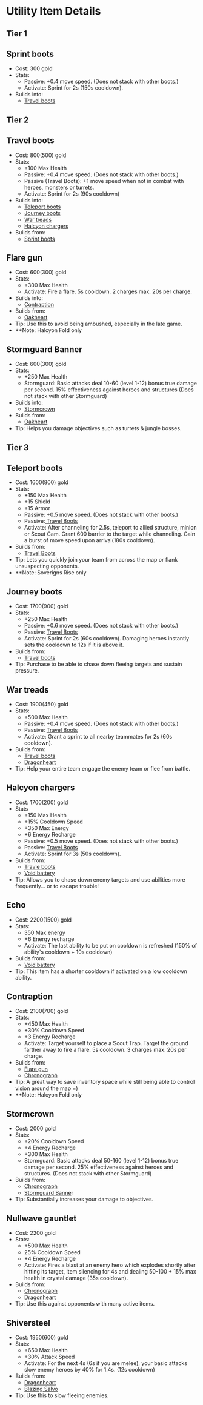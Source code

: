 # Utility Item Details

## Tier 1

## Sprint boots

* Cost: 300 gold
* Stats:
  * Passive: +0.4 move speed. \(Does not stack with other boots.\)
  * Activate: Sprint for 2s \(150s cooldown\).
* Builds into:
  * [Travel boots    ](utility-item-details.md#travel-boots)

## Tier 2

## Travel boots

* Cost: 800\(500\) gold
* Stats:
  * +100 Max Health
  * Passive: +0.4 move speed. \(Does not stack with other boots.\)
  * Passive \(Travel Boots\): +1 move speed when not in combat with heroes, monsters or turrets.
  * Activate: Sprint for 2s \(90s cooldown\)
* Builds into:
  * [Teleport boots    ](utility-item-details.md#teleport-boots)
  * [Journey boots    ](utility-item-details.md#journey-boots)
  * [War treads    ](utility-item-details.md#war-treads)
  * [Halcyon chargers    ](utility-item-details.md#halcyon-chargers)
* Builds from:
  * [Sprint boots    ](utility-item-details.md#sprint-boots)

## Flare gun

* Cost: 600\(300\) gold
* Stats:
  * +300 Max Health
  * Activate: Fire a flare. 5s cooldown. 2 charges max. 20s per charge.
* Builds into: 
  * [Contraption    ](utility-item-details.md#contraption)
* Builds from:
  * [Oakheart    ](untitled.md#oakheart)
* Tip: Use this to avoid being ambushed, especially in the late game.
* \*\*Note: Halcyon Fold only

## Stormguard Banner

* Cost: 600\(300\) gold
* Stats:
  * +250 Max Health
  * Stormguard: Basic attacks deal 10-60 \(level 1-12\) bonus true damage per second. 15% effectiveness against heroes and structures \(Does not stack with other Stormguard\)
* Builds into:
  * [Stormcrown    ](utility-item-details.md#stormcrown)
* Builds from:
  * [Oakheart    ](untitled.md#oakheart)
* Tip: Helps you damage objectives such as turrets & jungle bosses.

## Tier 3

## Teleport boots

* Cost: 1600\(800\) gold
* Stats:
  * +150 Max Health
  * +15 Shield
  * +15 Armor
  * Passive: +0.5 move speed. \(Does not stack with other boots.\)
  * Passive:[ Travel Boots    ](utility-item-details.md#travel-boots)
  * Activate: After channeling for 2.5s, teleport to allied structure, minion or Scout Cam. Grant 600 barrier to the target while channeling. Gain a burst of move speed upon arrival\(180s cooldown\).
* Builds from:
  * [Travel Boots](utility-item-details.md#travel-boots)
* Tip:   Lets you quickly join your team from across the map or flank unsuspecting opponents.
* \*\*Note: Soverigns Rise only

## Journey boots

* Cost: 1700\(900\) gold
* Stats:
  * +250 Max Health
  * Passive: +0.6 move speed. \(Does not stack with other boots.\)
  * Passive: [Travel Boots    ](utility-item-details.md#travel-boots)
  * Activate: Sprint for 2s \(60s cooldown\). Damaging heroes instantly sets the cooldown to 12s if it is above it.
* Builds from: 
  * [Travel boots    ](utility-item-details.md#travel-boots)
* Tip: Purchase to be able to chase down fleeing targets and sustain pressure.

## War treads

* Cost: 1900\(450\) gold
* Stats:
  * +500 Max Health
  * Passive: +0.4 move speed. \(Does not stack with other boots.\)
  * Passive: [Travel Boots    ](utility-item-details.md#travel-boots)
  * Activate: Grant a sprint to all nearby teammates for 2s \(60s cooldown\).
* Builds from:
  * [Travel boots](utility-item-details.md#travel-boots)
  * [Dragonheart    ](untitled.md#dragonheart)
* Tip: Help your entire team engage the enemy team or flee from battle.

## Halcyon chargers

* Cost: 1700\(200\) gold
* Stats
  * +150 Max Health
  * +15% Cooldown Speed
  * +350 Max Energy
  * +6 Energy Recharge
  * Passive: +0.5 move speed. \(Does not stack with other boots.\)
  * Passive: [Travel Boots    ](utility-item-details.md#travel-boots)
  * Activate: Sprint for 3s \(50s cooldown\).
* Builds from:
  * [Travle boots    ](utility-item-details.md#travel-boots)
  * [Void battery    ](crystal-item-details.md#void-battery)
* Tip: Allows you to chase down enemy targets and use abilities more frequently... or to escape trouble!

## Echo

* Cost: 2200\(1500\) gold
* Stats:
  * 350 Max energy
  * +6 Energy recharge
  * Activate: The last ability to be put on cooldown is refreshed \(150% of ability's cooldown + 10s cooldown\)
* Builds from:
  * [Void battery](crystal-item-details.md#void-battery)
* Tip: This item has a shorter cooldown if activated on a low cooldown ability.

## Contraption

* Cost: 2100\(700\) gold
* Stats:
  * +450 Max Health
  * +30% Cooldown Speed
  * +3 Energy Recharge
  * Activate: Target yourself to place a Scout Trap. Target the ground farther away to fire a flare. 5s cooldown. 3 charges max. 20s per charge.
* Builds from:
  * [Flare gun    ](utility-item-details.md#flare-gun)
  * [Chronograph    ](crystal-item-details.md#chronograph)
* Tip: A great way to save inventory space while still being able to control vision around the map =\)
* \*\*Note: Halcyon Fold only

## Stormcrown

* Cost: 2000 gold
* Stats:
  * +20% Cooldown Speed
  * +4 Energy Recharge
  * +300 Max Health
  * Stormguard: Basic attacks deal 50-160 \(level 1-12\) bonus true damage per second. 25% effectiveness against heroes and structures. \(Does not stack with other Stormguard\)
* Builds from:
  * [Chronograph    ](crystal-item-details.md#chronograph)
  * [Stormguard Banne](utility-item-details.md#stormguard-banner)r
* Tip: Substantially increases your damage to objectives.

## Nullwave gauntlet

* Cost: 2200 gold
* Stats:
  * +500 Max Health
  * 25% Cooldown Speed
  * +4 Energy Recharge
  * Activate: Fires a blast at an enemy hero which explodes shortly after hitting its target, item silencing for 4s and dealing 50-100 + 15% max health in crystal damage \(35s cooldown\).
* Builds from:
  * [Chronograph    ](crystal-item-details.md#chronograph)
  * [Dragonheart    ](untitled.md#dragonheart)
* Tip: Use this against opponents with many active items.

## Shiversteel

* Cost: 1950\(600\) gold
* Stats:
  * +650 Max Health
  * +30% Attack Speed
  * Activate: For the next 4s \(6s if you are melee\), your basic attacks slow enemy heroes by 40% for 1.4s. \(12s cooldown\)
* Builds from:
  * [Dragonheart    ](untitled.md#dragonheart)
  * [Blazing Salvo    ](weapon-item-details.md#blazing-salvo)
* Tip: Use this to slow fleeing enemies.

